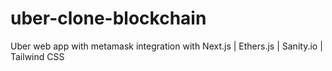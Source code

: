 # uber-clone-blockchain
 Uber web app with metamask integration with Next.js | Ethers.js | Sanity.io | Tailwind CSS
